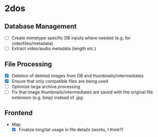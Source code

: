 # 2dos

## Database Management

- [ ] Create mimetype specific DB inputs where needed (e.g. for videofiles/metadata)
- [ ] Extract video/audio metadata (length etc.)

## File Processing

- [x] Deletion of deleted images from DB and thumbnails/intermediates
- [x] Ensure that only compatible files are being used
- [ ] Optimize large archive processing
- [ ] Fix that image thumbnails/intermediates are saved with the original file extension (e.g. bmp) instead of .jpg

## Frontend

* Map
  * [x] Finalize long/lat usage in file details (works, I think?)